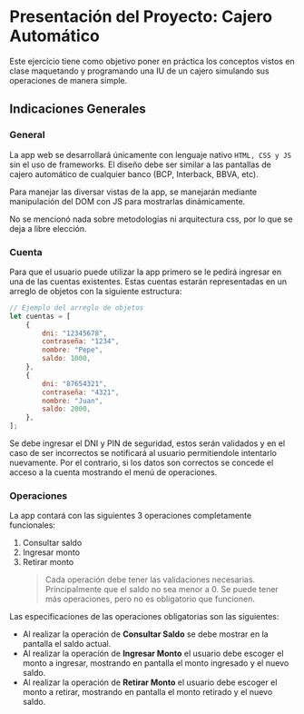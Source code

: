 # Presentación del Proyecto: Cajero Automático

Este ejercicio tiene como objetivo poner en práctica los conceptos vistos en clase maquetando y programando una IU de un cajero simulando sus operaciones de manera simple.

## Indicaciones Generales

### General

La app web se desarrollará únicamente con lenguaje nativo `HTML, CSS y JS` sin el uso de frameworks.
El diseño debe ser similar a las pantallas de cajero automático de cualquier banco (BCP, Interback, BBVA, etc).

Para manejar las diversar vistas de la app, se manejarán mediante manipulación del DOM con JS para mostrarlas dinámicamente.

No se mencionó nada sobre metodologías ni arquitectura css, por lo que se deja a libre elección.

### Cuenta

Para que el usuario puede utilizar la app primero se le pedirá ingresar en una de las cuentas existentes.
Estas cuentas estarán representadas en un arreglo de objetos con la siguiente estructura:

```js
// Ejemplo del arreglo de objetos
let cuentas = [
	{
		dni: "12345678",
		contraseña: "1234",
		nombre: "Pepe",
		saldo: 1000,
	},
	{
		dni: "87654321",
		contraseña: "4321",
		nombre: "Juan",
		saldo: 2000,
	},
];
```

Se debe ingresar el DNI y PIN de seguridad, estos serán validados y en el caso de ser incorrectos se notificará al usuario permitiendole intentarlo nuevamente.
Por el contrario, si los datos son correctos se concede el acceso a la cuenta mostrando el menú de operaciones.

### Operaciones

La app contará con las siguientes 3 operaciones completamente funcionales:

1. Consultar saldo
2. Ingresar monto
3. Retirar monto
   > Cada operación debe tener las validaciones necesarias. Principalmente que el saldo no sea menor a 0.
   > Se puede tener más operaciones, pero no es obligatorio que funcionen.

Las especificaciones de las operaciones obligatorias son las siguientes:

- Al realizar la operación de **Consultar Saldo** se debe mostrar en la pantalla el saldo actual.
- Al realizar la operación de **Ingresar Monto** el usuario debe escoger el monto a ingresar, mostrando en pantalla el monto ingresado y el nuevo saldo.
- Al realizar la operación de **Retirar Monto** el usuario debe escoger el monto a retirar, mostrando en pantalla el monto retirado y el nuevo saldo.
